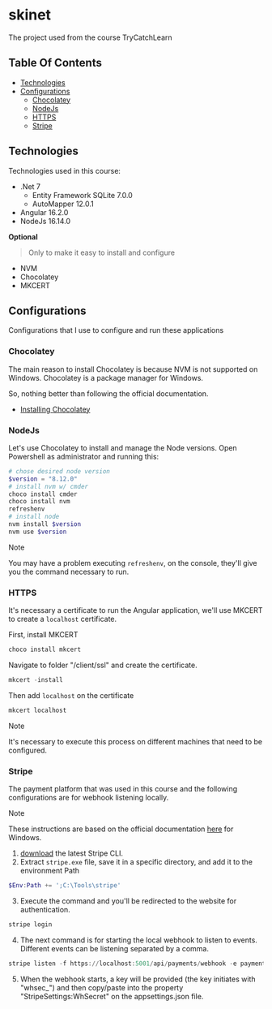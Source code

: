 # skinet
The project used from the course TryCatchLearn

## Table Of Contents

- [Technologies](#technologies)
- [Configurations](#configurations)  
  - [Chocolatey](#chocolatey)
  - [NodeJs](#nodeJs)
  - [HTTPS](#https)
  - [Stripe](#stripe) 

## Technologies
Technologies used in this course:

* .Net 7
  * Entity Framework SQLite 7.0.0
  * AutoMapper 12.0.1
* Angular 16.2.0
* NodeJs 16.14.0

**Optional**
> Only to make it easy to install and configure

* NVM
* Chocolatey
* MKCERT

## Configurations
Configurations that I use to configure and run these applications

### Chocolatey
The main reason to install Chocolatey is because NVM is not supported on Windows.  Chocolatey is a package manager for Windows.

So, nothing better than following the official documentation.
- [Installing Chocolatey](https://chocolatey.org/install)

### NodeJs
Let's use Chocolatey to install and manage the Node versions. Open Powershell as administrator and running this:

``` powershell
# chose desired node version
$version = "8.12.0"
# install nvm w/ cmder
choco install cmder
choco install nvm
refreshenv
# install node
nvm install $version
nvm use $version
```

> [!NOTE]
> You may have a problem executing `refreshenv`, on the console, they'll give you the command necessary to run.

### HTTPS

It's necessary a certificate to run the Angular application, we'll use MKCERT to create a `localhost` certificate.

First, install MKCERT
``` powershell
choco install mkcert
```

Navigate to folder "/client/ssl" and create the certificate.

``` powershell
mkcert -install
```

Then add `localhost` on the certificate

``` powershell
mkcert localhost
```

> [!NOTE]
> It's necessary to execute this process on different machines that need to be configured.

### Stripe

The payment platform that was used in this course and the following configurations are for webhook listening locally.

> [!NOTE]
> These instructions are based on the official documentation [here](https://docs.stripe.com/stripe-cli) for Windows.

1. [download](https://github.com/stripe/stripe-cli/releases/latest) the latest Stripe CLI.
2. Extract `stripe.exe` file, save it in a specific directory, and add it to the environment Path
``` powershell
$Env:Path += ';C:\Tools\stripe'
```
3. Execute the command and you'll be redirected to the website for authentication.
``` powershell
stripe login
```
4. The next command is for starting the local webhook to listen to events. Different events can be listening separated by a comma.
``` powershell
stripe listen -f https://localhost:5001/api/payments/webhook -e payment_intent.succeeded,payment_intent.payment_failed
```
5. When the webhook starts, a key will be provided (the key initiates with "whsec_") and then copy/paste into the property "StripeSettings:WhSecret" on the appsettings.json file.
